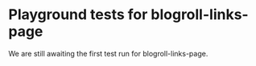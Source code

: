 # Playground tests for blogroll-links-page
We are still awaiting the first test run for blogroll-links-page.

